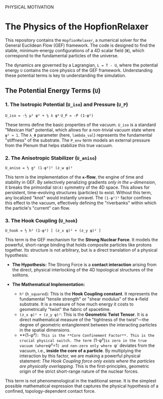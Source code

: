 PHYSICAL MOTIVATION

# The Physics of the HopfionRelaxer

This repository contains the `HopfionRelaxer`, a numerical solver for the General Euclidean Flow (GEF) framework. The code is designed to find the stable, minimum-energy configurations of a 4D scalar field (`Φ`), which correspond to the fundamental particles of the universe.

The dynamics are governed by a Lagrangian, `L = T - U`, where the potential energy `U` contains the core physics of the GEF framework. Understanding these potential terms is key to understanding the simulation.

## The Potential Energy Terms (`U`)

### 1. The Isotropic Potential (`U_iso`) and Pressure (`U_P`)

`U_iso = -½ μ² φ² + ¼ λ φ⁴`
`U_P = -P (1-φ²)`

These terms define the basic properties of the vacuum. `U_iso` is a standard "Mexican Hat" potential, which allows for a non-trivial vacuum state where `φ² ≈ 1`. The `λ_Φ` parameter (here, `lambda_val`) represents the fundamental "stiffness" of the substrate. The `P_env` term models an external pressure from the Plenum that helps stabilize this true vacuum.

### 2. The Anisotropic Stabilizer (`U_aniso`)

`U_aniso = ½ g² (1-φ²)² (∂_w φ)²`

This term is the implementation of the **`κ`-flow**, the engine of time and stability in GEF. By selectively penalizing gradients *only in the `w`-dimension*, it breaks the primordial `SO(4)` symmetry of the 4D space. This allows for persistent, time-evolving structures (particles) to exist. Without this term, any localized "knot" would instantly unravel. The `(1-φ²)²` factor confines this effect to the vacuum, effectively defining the "riverbanks" within which the particle's "current" can flow.

### 3. The Hook Coupling (`U_hook`)

`U_hook = ½ h² (1-φ²) [ (∂_x φ)² + (∂_y φ)² ]`

This term is the GEF mechanism for the **Strong Nuclear Force**. It models the powerful, short-range binding that holds composite particles like protons together. Its structure is not arbitrary, but is a direct translation of a physical hypothesis:

*   **The Hypothesis:** The Strong Force is a **contact interaction** arising from the direct, physical interlocking of the 4D topological structures of the solitons.

*   **The Mathematical Implementation:**
    *   `h²` (`h_squared`): This is the **Hook Coupling constant**. It represents the fundamental "tensile strength" or "shear modulus" of the `Φ`-field substrate. It is a measure of how much energy it costs to geometrically "twist" the fabric of spacetime.
    *   `(∂_x φ)² + (∂_y φ)²`: This is the **Geometric Twist Tensor**. It is a direct mathematical measure of the "tightness of the twist"—the degree of geometric entanglement between the interacting particles in the spatial dimensions.
    *   **(1-φ²)`: This is the **Core Confinement Factor**. This is the crucial physical switch. The term `(1-φ²)` is zero in the true vacuum (where `φ²=1`) and non-zero only where `φ` deviates from the vacuum, i.e., **inside the core of a particle**. By multiplying the interaction by this factor, we are making a powerful physical statement: *The Hook Coupling force only exists where the particles are physically overlapping.* This is the first-principles, geometric origin of the strict short-range nature of the nuclear forces.

This term is not phenomenological in the traditional sense. It is the simplest possible mathematical expression that captures the physical hypothesis of a confined, topology-dependent contact force.
